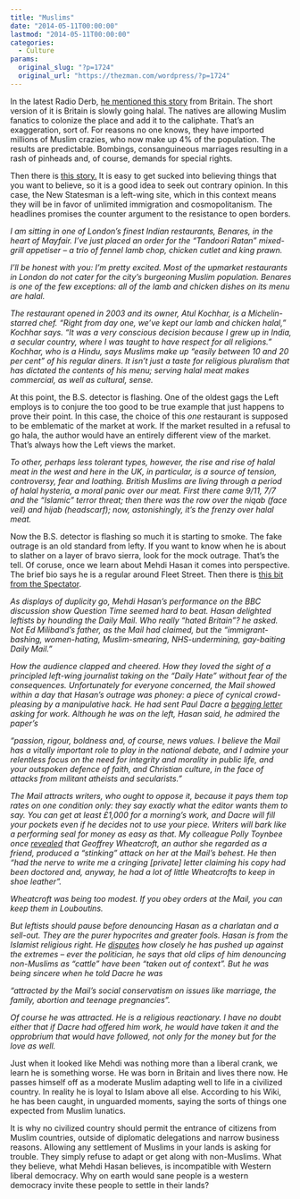 ```yaml
---
title: "Muslims"
date: "2014-05-11T00:00:00"
lastmod: "2014-05-11T00:00:00"
categories:
  - Culture
params:
  original_slug: "?p=1724"
  original_url: "https://thezman.com/wordpress/?p=1724"
---
```


In the latest Radio Derb, <a
href="http://www.dailymail.co.uk/news/article-2623860/Now-halal-sneaks-schools-Parents-angered-councils-ban-pork-sausages-bacon-replace-ritually-slaughtered-meat.html"
rel="noopener noreferrer" target="_blank">he mentioned this story</a>
from Britain. The short version of it is Britain is slowly going halal.
The natives are allowing Muslim fanatics to colonize the place and add
it to the caliphate. That’s an exaggeration, sort of. For reasons no one
knows, they have imported millions of Muslim crazies, who now make up 4%
of the population. The results are predictable. Bombings, consanguineous
marriages resulting in a rash of pinheads and, of course, demands for
special rights.

Then there is <a
href="http://www.newstatesman.com/politics/politics/2012/05/halal-hysteria"
rel="noopener noreferrer" target="_blank">this story.</a> It is easy to
get sucked into believing things that you want to believe, so it is a
good idea to seek out contrary opinion. In this case, the New Statesman
is a left-wing site, which in this context means they will be in favor
of unlimited immigration and cosmopolitanism. The headlines promises the
counter argument to the resistance to open borders.

*I am sitting in one of London’s finest Indian restaurants, Benares, in
the heart of Mayfair. I’ve just placed an order for the “Tandoori Ratan”
mixed-grill appetiser – a trio of fennel lamb chop, chicken cutlet and
king prawn.*

*I’ll be honest with you: I’m pretty excited. Most of the upmarket
restaurants in London do not cater for the city’s burgeoning Muslim
population. Benares is one of the few exceptions: all of the lamb and
chicken dishes on its menu are halal.*

*The restaurant opened in 2003 and its owner, Atul Kochhar, is a
Michelin-starred chef. “Right from day one, we’ve kept our lamb and
chicken halal,” Kochhar says. “It was a very conscious decision because
I grew up in India, a secular country, where I was taught to have
respect for all religions.” Kochhar, who is a Hindu, says Muslims make
up “easily between 10 and 20 per cent” of his regular diners. It isn’t
just a taste for religious pluralism that has dictated the contents of
his menu; serving halal meat makes commercial, as well as cultural,
sense.*

At this point, the B.S. detector is flashing. One of the oldest gags the
Left employs is to conjure the too good to be true example that just
happens to prove their point. In this case, the choice of this *one*
restaurant is supposed to be emblematic of the market at work. If the
market resulted in a refusal to go hala, the author would have an
entirely different view of the market. That’s always how the Left views
the market.

*To other, perhaps less tolerant types, however, the rise and rise of
halal meat in the west and here in the UK, in particular, is a source of
tension, controversy, fear and loathing. British Muslims are living
through a period of halal hysteria, a moral panic over our meat. First
there came 9/11, 7/7 and the “Islamic” terror threat; then there was the
row over the niqab (face veil) and hijab (headscarf); now,
astonishingly, it’s the frenzy over halal meat.*

Now the B.S. detector is flashing so much it is starting to smoke. The
fake outrage is an old standard from lefty. If you want to know when he
is about to slather on a layer of bravo sierra, look for the mock
outrage. That’s the tell. Of coruse, once we learn about Mehdi Hasan it
comes into perspective. The brief bio says he is a regular around Fleet
Street. Then there is <a
href="http://blogs.spectator.co.uk/nick-cohen/2013/10/who-is-the-greater-hypocrite-mehdi-hasan-or-the-british-left/"
rel="noopener noreferrer" target="_blank">this bit from the
Spectator</a>.

*As displays of duplicity go, Mehdi Hasan’s performance on the BBC
discussion show Question Time seemed hard to beat. Hasan delighted
leftists by hounding the Daily Mail. Who really “hated Britain”? he
asked. Not Ed Miliband’s father, as the Mail had claimed, but the
“immigrant-bashing, women-hating, Muslim-smearing, NHS-undermining,
gay-baiting Daily Mail.”*

*How the audience clapped and cheered. How they loved the sight of a
principled left-wing journalist taking on the “Daily Hate” without fear
of the consequences. Unfortunately for everyone concerned, the Mail
showed within a day that Hasan’s outrage was phoney: a piece of cynical
crowd-pleasing by a manipulative hack. He had sent Paul Dacre a
<a href="http://order-order.com/2013/10/04/dear-mr-dacre/"
rel="noopener noreferrer" target="_blank">begging letter</a> asking for
work. Although he was on the left, Hasan said, he admired the paper’s*

*“passion, rigour, boldness and, of course, news values. I believe the
Mail has a vitally important role to play in the national debate, and I
admire your relentless focus on the need for integrity and morality in
public life, and your outspoken defence of faith, and Christian culture,
in the face of attacks from militant atheists and secularists.”*

*The Mail attracts writers, who ought to oppose it, because it pays them
top rates on one condition only: they say exactly what the editor wants
them to say. You can get at least £1,000 for a morning’s work, and Dacre
will fill your pockets even if he decides not to use your piece. Writers
will bark like a performing seal for money as easy as that. My colleague
Polly Toynbee once <a
href="http://www.independent.co.uk/news/an-everyday-story-of-how-the-daily-mail-digs-its-dirt--and-how-to-throw-it-back-1335620.html"
rel="noopener noreferrer" target="_blank">revealed</a> that Geoffrey
Wheatcroft, an author she regarded as a friend, produced a “stinking”
attack on her at the Mail’s behest. He then “had the nerve to write me a
cringing \[private\] letter claiming his copy had been doctored and,
anyway, he had a lot of little Wheatcrofts to keep in shoe leather”.*

*Wheatcroft was being too modest. If you obey orders at the Mail, you
can keep them in Louboutins.*

*But leftists should pause before denouncing Hasan as a charlatan and a
sell-out. They are the purer hypocrites and greater fools. Hasan is from
the Islamist religious right. He <a
href="http://www.huffingtonpost.co.uk/mehdi-hasan/anatomy-of-a-hitchens-hatchet-job_b_1742497.html"
rel="noopener noreferrer" target="_blank">disputes</a> how closely he
has pushed up against the extremes – ever the politician, he says that
old clips of him denouncing non-Muslims as “cattle” have been “taken out
of context”. But he was being sincere when he told Dacre he was*

*“attracted by the Mail’s social conservatism on issues like marriage,
the family, abortion and teenage pregnancies”.*

*Of course he was attracted. He is a religious reactionary. I have no
doubt either that if Dacre had offered him work, he would have taken it
and the opprobrium that would have followed, not only for the money but
for the love as well.*

Just when it looked like Mehdi was nothing more than a liberal crank, we
learn he is something worse. He was born in Britain and lives there now.
He passes himself off as a moderate Muslim adapting well to life in a
civilized country. In reality he is loyal to Islam above all else.
According to his Wiki, he has been caught, in unguarded moments, saying
the sorts of things one expected from Muslim lunatics.

It is why no civilized country should permit the entrance of citizens
from Muslim countries, outside of diplomatic delegations and narrow
business reasons. Allowing any settlement of Muslims in your lands is
asking for trouble. They simply refuse to adapt or get along with
non-Muslims. What they believe, what Mehdi Hasan believes, is
incompatible with Western liberal democracy. Why on earth would sane
people is a western democracy invite these people to settle in their
lands?
